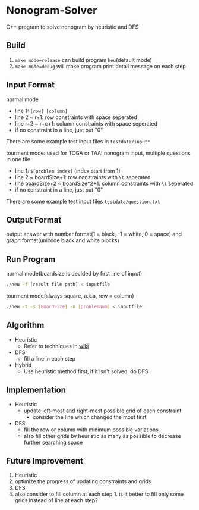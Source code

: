 # Nonogram-Solver
C++ program to solve nonogram by heuristic and DFS

## Build

1. `make mode=release` can build program `heu`(default mode)
2. `make mode=debug` will make program print detail message on each step

## Input Format

normal mode
- line 1: `[row] [column]`
- line 2 ~ r+1: row constraints with space seperated
- line r+2 ~ r+c+1: column constraints with space seperated
- if no constraint in a line, just put "0"

There are some example test input files in `testdata/input*`

tourment mode: used for TCGA or TAAI nonogram input, multiple questions in one file
- line 1: `$[problem index]` (index start from 1)
- line 2 ~ boardSize+1: row constraints with `\t` seperated
- line boardSize+2 ~ boardSize*2+1: column constraints with `\t` seperated
- if no constraint in a line, just put "0"

There are some example test input files `testdata/question.txt`

## Output Format

output answer with number format(1 = black, -1 = white, 0 = space) and graph format(unicode black and white blocks)

## Run Program

normal mode(boardsize is decided by first line of input)
```bash
./heu -f [result file path] < inputfile
```

tourment mode(always square, a.k.a, row = column)
```bash
./heu -t -s [BoardSize] -n [problemNum] < inputfile
```

## Algorithm

- Heuristic
  - Refer to techniques in [wiki](https://en.wikipedia.org/wiki/Nonogram#Solution_techniques)
- DFS
  - fill a line in each step
- Hybrid
  - Use heuristic method first, if it isn't solved, do DFS

## Implementation

- Heuristic
  - update left-most and right-most possible grid of each constraint
    - consider the line which changed the most first
- DFS
  - fill the row or column with minimum possible variations
  - also fill other grids by heuristic as many as possible to decrease further searching space

## Future Improvement

1. Heuristic
  1. optimize the progress of updating constraints and grids
1. DFS
  1. also consider to fill column at each step
    1. is it better to fill only some grids instead of line at each step?
